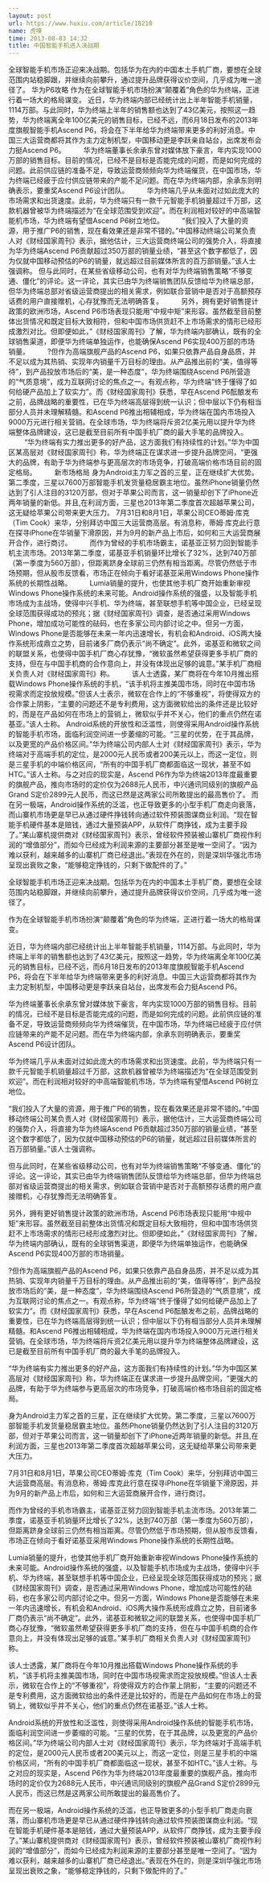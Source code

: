 ```yaml
---
layout: post
url: https://www.huxiu.com/article/18210
name: 虎嗅
time: 2013-08-03 14:32
title: 中国智能手机进入决战期
---
```

全球智能手机市场正迎来决战期。包括华为在内的中国本土手机厂商，要想在全球范围内站稳脚跟，并继续向前攀升，通过提升品牌获得议价空间，几乎成为唯一途径了。 华为P6攻略 作为在全球智能手机市场扮演“颠覆着”角色的华为终端，正进行着一场大的格局谋变。 近日，华为终端内部已经统计出上半年智能手机销量，1114万部。与此同时，华为终端上半年的销售额也达到了43亿美元，按照这一趋势，华为终端离全年100亿美元的销售目标，已经不远，而6月18日发布的2013年度旗舰智能手机Ascend P6，将会在下半年给华为终端带来更多的利好消息。中国三大运营商都将其作为主力定制机型，中国移动更是李跃亲自站台，出席发布会力挺Ascend P6。 　　 华为终端董事长余承东曾对媒体放下豪言，年内实现1000万部的销售目标。目前的情况，已经不是目标是否能完成的问题，而是如何完成的问题。此前供应链的准备不足，导致运营商频频向华为终端催货，在中国市场，华为终端已经疲于应付供应链带来的产能不足问题。而在华为终端内部，余承东则明确表示，要重奖Ascend P6设计团队。 　　 华为终端几乎从未面对过如此庞大的市场需求和出货速度。此前，华为终端只有一款千元智能手机销量超过千万部，这款机器曾被华为终端描述为“在全球范围受到欢迎”。而在利润相对较好的中高端智能机市场，华为终端有望借Ascend P6树立地位。 　　 “我们投入了大量的资源，用于推广P6的销售，现在看效果还是非常不错的。”中国移动终端公司某负责人对《财经国家周刊》表示，据他估计，三大运营商终端公司的强势介入，将直接为华为终端Ascend P6贡献超过350万部的销量业绩，“甚至这个数字都低了，因为仅就中国移动预估的P6的销量，就远超过目前媒体所言的百万部销量。”该人士强调称。 但与此同时，在某些省级移动公司，也有对华为终端销售策略“不够变通、僵化”的评论。这一评论，其实已由华为终端销售团队反馈给华为终端总部，但华为终端总部对省级运营商提出的相关需求，例如联合营销中是否对于高额预存话费的用户直接赠机，心存犹豫而无法明确答复。 　　 另外，拥有更好销售提计政策的欧洲市场，Ascend P6市场表现只能用“中规中矩”来形容。虽然截至目前整体出货情况和既定目标大致相符，但和中国市场供货赶不上市场需求的情形已经形成激烈对比。但即便如此，”《财经国家周刊》了解，华为终端内部确认，既有的全球销售渠道，即便华为终端单独运作，也能确保Ascend P6实现400万部的市场销量。 　　 ?但作为高端旗舰产品的Ascend P6，如果只依靠产品自身品质，并不足以成为其热销、实现年内销量千万目标的理由。从产品推出前的“美，值得等待”，到产品投放市场后的“美，是一种态度”，华为终端围绕Ascend P6所营造的“气质意境”，成为互联网讨论的焦点之一。有观点称，华为终端“终于懂得了如何给硬产品加上了软实力”。而《财经国家周刊》获悉，早在Ascend P6酝酿发布之前，品牌战略的重要性，已在华为终端高层得到统一认识；但中层以下仍有相当部分人员并未理解精髓。和Ascend P6推出相辅相成，华为终端在国内市场投入9000万元进行相关营销。在全球市场，华为终端将斥资2亿美元用以提升华为终端整体品牌建设，这已是截至目前所有中国手机厂商的最大手笔的品牌投入。 　　 “华为终端有实力推出更多的好产品，这方面我们有持续性的计划。”华为中国区某高层对《财经国家周刊》称，华为终端正在谋求进一步提升品牌空间，“更强大的品牌，有助于华为终端参与更高层次的市场竞争，打破高端价格市场目前的固定格局。 　　 新市场格局 身为Android主力军之首的三星，正在继续扩大优势。第二季度，三星以7600万部智能手机发货量稳居霸主地位。虽然iPhone销量仍然达到了引人注目的3120万部，但对于苹果公司而言，这一销量却创下了iPhone近两年销量的新低。并且,在利润方面，三星也2013年第二季度首次超越苹果公司，这无疑给苹果公司带来更大压力。 7月31日和8月1日，苹果公司CEO蒂姆·库克（Tim Cook）来华，分别拜访中国三大运营商高层。有消息称，蒂姆·库克此行意在探寻iPhone在华销量下滑原因，并为9月的新产品上市后，如何和三大运营商展开合作，进行商讨。 　　 而作为曾经的手机市场霸主，诺基亚正努力回到智能手机主流市场。2013年第二季度，诺基亚手机销量环比增长了32%，达到740万部（第一季度为560万部），但距离跻身全球前三仍然有相当距离。尽管仍然低于市场预期，但从股市反馈看，市场正在倾向于看好诺基亚采用Windows Phone操作系统的长期性战略。 　　 Lumia销量的提升，也使其他手机厂商开始重新审视Windows Phone操作系统的未来可能。Android操作系统的强盛，以及智能手机市场成为主战场，使得中兴手机、华为终端，甚至联想手机等中国企业，已经呈现全球范围获得成功的预兆；据《财经国家周刊》调查，是否通过采用Windows Phone，增加成功可能性的砝码，也在多家公司内部讨论之中。但另一方面，Windows Phone是否能够在未来一年内迅速增长，有机会和Android、iOS两大操作系统形成鼎立之势，目前诸多厂商仍表示“尚不确定”。此外，诺基亚和微软之间的联盟关系，也使得中国手机厂商心存犹豫，“微软虽然希望获得更多手机厂商的支持，但在与中国手机商的合作意向上，并没有体现出足够的诚意。”某手机厂商相关负责人对《财经国家周刊》称。 　　 该人士透露，某厂商将在今年10月推出搭载Windows Phone操作系统的手机，“该手机将主推美国市场，同时在中国市场视需求而定投放规模。”但该人士表示，微软在合作上的“不够重视”，将使得双方的合作蒙上阴影，“主要的问题还不是专利费用，这方面微软给出的条件还是比较好的，而是在产品如何在市场上的营销上，微软似乎并不关心，他们的重点仍然在诺基亚。”该人士称。 Android系统的开放性和泛滥性，则使得采用Android操作系统的智能手机市场，面临利润空间进一步萎缩的可能。“三星的优势，在于其品牌，以及更宽的产品价格区间。”华为终端公司内部人士对《财经国家周刊》表示，华为终端对于高端手机的定位，是2000元人民币或者200美元以上，而这一定位，则是三星手机的中端价格区间，“所有的中国手机厂商都面临这一现状，甚至不如HTC。”该人士称。与之对应的现实是，Ascend P6作为华为终端2013年度最重要的旗舰产品，推向市场时的定价仅为2688元人民币，中兴通讯同级别的旗舰产品Grand S定价2899元人民币，而这已然是这两家公司所敢提出的最高售价了。 而在另一极端，Android操作系统的泛滥，也正导致更多的小型手机厂商走向衰落，而山寨机市场更是早已从通过硬件挣钱转向通过软件预装图谋商业利润。“现在智能手机硬件基本是赔钱，通过大量预装APP，从软件厂商挣钱，成为主要手段了。”某山寨机提供商对《财经国家周刊》表示，曾经软件预装被山寨机厂商视作利润的“增值部分”，而如今已经成为利润来源的主要部分甚至是唯一空间了。“因为难以获利，越来越多的山寨机厂商已经退出。”表现在外在的，则是深圳华强北市场呈现出衰败之象，“能够稳定挣钱的，只剩下做配件的了。”

全球智能手机市场正迎来决战期。包括华为在内的中国本土手机厂商，要想在全球范围内站稳脚跟，并继续向前攀升，通过提升品牌获得议价空间，几乎成为唯一途径了。

作为在全球智能手机市场扮演“颠覆着”角色的华为终端，正进行着一场大的格局谋变。

近日，华为终端内部已经统计出上半年智能手机销量，1114万部。与此同时，华为终端上半年的销售额也达到了43亿美元，按照这一趋势，华为终端离全年100亿美元的销售目标，已经不远，而6月18日发布的2013年度旗舰智能手机Ascend P6，将会在下半年给华为终端带来更多的利好消息。中国三大运营商都将其作为主力定制机型，中国移动更是李跃亲自站台，出席发布会力挺Ascend P6。

华为终端董事长余承东曾对媒体放下豪言，年内实现1000万部的销售目标。目前的情况，已经不是目标是否能完成的问题，而是如何完成的问题。此前供应链的准备不足，导致运营商频频向华为终端催货，在中国市场，华为终端已经疲于应付供应链带来的产能不足问题。而在华为终端内部，余承东则明确表示，要重奖Ascend P6设计团队。

华为终端几乎从未面对过如此庞大的市场需求和出货速度。此前，华为终端只有一款千元智能手机销量超过千万部，这款机器曾被华为终端描述为“在全球范围受到欢迎”。而在利润相对较好的中高端智能机市场，华为终端有望借Ascend P6树立地位。

“我们投入了大量的资源，用于推广P6的销售，现在看效果还是非常不错的。”中国移动终端公司某负责人对《财经国家周刊》表示，据他估计，三大运营商终端公司的强势介入，将直接为华为终端Ascend P6贡献超过350万部的销量业绩，“甚至这个数字都低了，因为仅就中国移动预估的P6的销量，就远超过目前媒体所言的百万部销量。”该人士强调称。

但与此同时，在某些省级移动公司，也有对华为终端销售策略“不够变通、僵化”的评论。这一评论，其实已由华为终端销售团队反馈给华为终端总部，但华为终端总部对省级运营商提出的相关需求，例如联合营销中是否对于高额预存话费的用户直接赠机，心存犹豫而无法明确答复。

另外，拥有更好销售提计政策的欧洲市场，Ascend P6市场表现只能用“中规中矩”来形容。虽然截至目前整体出货情况和既定目标大致相符，但和中国市场供货赶不上市场需求的情形已经形成激烈对比。但即便如此，”《财经国家周刊》了解，华为终端内部确认，既有的全球销售渠道，即便华为终端单独运作，也能确保Ascend P6实现400万部的市场销量。

?但作为高端旗舰产品的Ascend P6，如果只依靠产品自身品质，并不足以成为其热销、实现年内销量千万目标的理由。从产品推出前的“美，值得等待”，到产品投放市场后的“美，是一种态度”，华为终端围绕Ascend P6所营造的“气质意境”，成为互联网讨论的焦点之一。有观点称，华为终端“终于懂得了如何给硬产品加上了软实力”。而《财经国家周刊》获悉，早在Ascend P6酝酿发布之前，品牌战略的重要性，已在华为终端高层得到统一认识；但中层以下仍有相当部分人员并未理解精髓。和Ascend P6推出相辅相成，华为终端在国内市场投入9000万元进行相关营销。在全球市场，华为终端将斥资2亿美元用以提升华为终端整体品牌建设，这已是截至目前所有中国手机厂商的最大手笔的品牌投入。

“华为终端有实力推出更多的好产品，这方面我们有持续性的计划。”华为中国区某高层对《财经国家周刊》称，华为终端正在谋求进一步提升品牌空间，“更强大的品牌，有助于华为终端参与更高层次的市场竞争，打破高端价格市场目前的固定格局。

身为Android主力军之首的三星，正在继续扩大优势。第二季度，三星以7600万部智能手机发货量稳居霸主地位。虽然iPhone销量仍然达到了引人注目的3120万部，但对于苹果公司而言，这一销量却创下了iPhone近两年销量的新低。并且,在利润方面，三星也2013年第二季度首次超越苹果公司，这无疑给苹果公司带来更大压力。

7月31日和8月1日，苹果公司CEO蒂姆·库克（Tim Cook）来华，分别拜访中国三大运营商高层。有消息称，蒂姆·库克此行意在探寻iPhone在华销量下滑原因，并为9月的新产品上市后，如何和三大运营商展开合作，进行商讨。

而作为曾经的手机市场霸主，诺基亚正努力回到智能手机主流市场。2013年第二季度，诺基亚手机销量环比增长了32%，达到740万部（第一季度为560万部），但距离跻身全球前三仍然有相当距离。尽管仍然低于市场预期，但从股市反馈看，市场正在倾向于看好诺基亚采用Windows Phone操作系统的长期性战略。

Lumia销量的提升，也使其他手机厂商开始重新审视Windows Phone操作系统的未来可能。Android操作系统的强盛，以及智能手机市场成为主战场，使得中兴手机、华为终端，甚至联想手机等中国企业，已经呈现全球范围获得成功的预兆；据《财经国家周刊》调查，是否通过采用Windows Phone，增加成功可能性的砝码，也在多家公司内部讨论之中。但另一方面，Windows Phone是否能够在未来一年内迅速增长，有机会和Android、iOS两大操作系统形成鼎立之势，目前诸多厂商仍表示“尚不确定”。此外，诺基亚和微软之间的联盟关系，也使得中国手机厂商心存犹豫，“微软虽然希望获得更多手机厂商的支持，但在与中国手机商的合作意向上，并没有体现出足够的诚意。”某手机厂商相关负责人对《财经国家周刊》称。

该人士透露，某厂商将在今年10月推出搭载Windows Phone操作系统的手机，“该手机将主推美国市场，同时在中国市场视需求而定投放规模。”但该人士表示，微软在合作上的“不够重视”，将使得双方的合作蒙上阴影，“主要的问题还不是专利费用，这方面微软给出的条件还是比较好的，而是在产品如何在市场上的营销上，微软似乎并不关心，他们的重点仍然在诺基亚。”该人士称。

Android系统的开放性和泛滥性，则使得采用Android操作系统的智能手机市场，面临利润空间进一步萎缩的可能。“三星的优势，在于其品牌，以及更宽的产品价格区间。”华为终端公司内部人士对《财经国家周刊》表示，华为终端对于高端手机的定位，是2000元人民币或者200美元以上，而这一定位，则是三星手机的中端价格区间，“所有的中国手机厂商都面临这一现状，甚至不如HTC。”该人士称。与之对应的现实是，Ascend P6作为华为终端2013年度最重要的旗舰产品，推向市场时的定价仅为2688元人民币，中兴通讯同级别的旗舰产品Grand S定价2899元人民币，而这已然是这两家公司所敢提出的最高售价了。

而在另一极端，Android操作系统的泛滥，也正导致更多的小型手机厂商走向衰落，而山寨机市场更是早已从通过硬件挣钱转向通过软件预装图谋商业利润。“现在智能手机硬件基本是赔钱，通过大量预装APP，从软件厂商挣钱，成为主要手段了。”某山寨机提供商对《财经国家周刊》表示，曾经软件预装被山寨机厂商视作利润的“增值部分”，而如今已经成为利润来源的主要部分甚至是唯一空间了。“因为难以获利，越来越多的山寨机厂商已经退出。”表现在外在的，则是深圳华强北市场呈现出衰败之象，“能够稳定挣钱的，只剩下做配件的了。”

